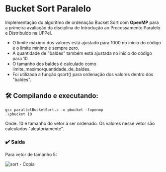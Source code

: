 # Bucket Sort Paralelo
Implementação do algoritmo de ordenação Bucket Sort com __OpenMP__ para a primeira avaliação da disciplina de Introdução ao Processamento Paralelo e Distribuído na UFPel.
* O limite máximo dos valores está ajustado para 1000 no início do código e o limite mínimo é sempre zero.<br>
* A quantidade de "baldes" também está ajustada no início do código para 10. <br>
* O tamanho dos baldes é calculado como limite_maximo/quantidade_de_baldes. <br>
* Foi utilizada a função qsort() para ordenação dos valores dentro dos "baldes".

## 🛠️ Compilando e executando:
```
gcc parallelBucketSort.c -o pbucket -fopenmp
.\pbucket 10
```
Onde: 10 é tamanho do vetor a ser ordenado. Os valores nesse vetor são calculados "aleatoriamente". <br>

### ✔️ Saída
Para vetor de tamanho 5:


  ![sort - Copia](https://github.com/bihw/ParallelBucketSort/assets/76601652/b303db9e-0947-4ea8-8edd-9f56dd84a83f)

